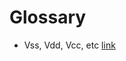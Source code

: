 Glossary
========

- Vss, Vdd, Vcc, etc [link](http://encyclobeamia.solarbotics.net/articles/vxx.html)
